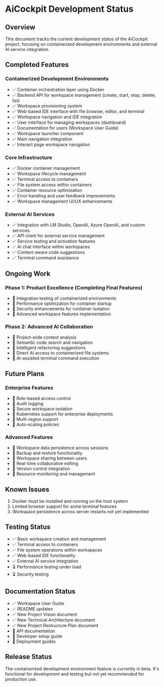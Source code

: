 # AiCockpit Development Status

## Overview

This document tracks the current development status of the AiCockpit project, focusing on containerized development environments and external AI service integration.

## Completed Features

### Containerized Development Environments
- ✅ Container orchestration layer using Docker
- ✅ Backend API for workspace management (create, start, stop, delete, list)
- ✅ Workspace provisioning system
- ✅ Web-based IDE interface with file browser, editor, and terminal
- ✅ Workspace navigation and IDE integration
- ✅ User interface for managing workspaces (dashboard)
- ✅ Documentation for users (Workspace User Guide)
- ✅ Workspace launcher component
- ✅ Main navigation integration
- ✅ Interact page workspace navigation

### Core Infrastructure
- ✅ Docker container management
- ✅ Workspace lifecycle management
- ✅ Terminal access to containers
- ✅ File system access within containers
- ✅ Container resource optimization
- ✅ Error handling and user feedback improvements
- ✅ Workspace management UI/UX enhancements

### External AI Services
- ✅ Integration with LM Studio, OpenAI, Azure OpenAI, and custom services
- ✅ API client for external service management
- ✅ Service testing and activation features
- ✅ AI chat interface within workspaces
- ✅ Context-aware code suggestions
- ✅ Terminal command assistance

## Ongoing Work

### Phase 1: Product Excellence (Completing Final Features)
- 🔄 Integration testing of containerized environments
- 🔄 Performance optimization for container startup
- 🔄 Security enhancements for container isolation
- 🔄 Advanced workspace features implementation

### Phase 2: Advanced AI Collaboration
- 📝 Project-wide context analysis
- 📝 Semantic code search and navigation
- 📝 Intelligent refactoring suggestions
- 📝 Direct AI access to containerized file systems
- 📝 AI-assisted terminal command execution

## Future Plans

### Enterprise Features
- 📝 Role-based access control
- 📝 Audit logging
- 📝 Secure workspace isolation
- 📝 Kubernetes support for enterprise deployments
- 📝 Multi-region support
- 📝 Auto-scaling policies

### Advanced Features
- 📝 Workspace data persistence across sessions
- 📝 Backup and restore functionality
- 📝 Workspace sharing between users
- 📝 Real-time collaborative editing
- 📝 Version control integration
- 📝 Resource monitoring and management

## Known Issues

1. Docker must be installed and running on the host system
2. Limited browser support for some terminal features
3. Workspace persistence across server restarts not yet implemented

## Testing Status

- ✅ Basic workspace creation and management
- ✅ Terminal access to containers
- ✅ File system operations within workspaces
- ✅ Web-based IDE functionality
- ✅ External AI service integration
- ⏳ Performance testing under load
- ⏳ Security testing

## Documentation Status

- ✅ Workspace User Guide
- ✅ README updates
- ✅ New Project Vision document
- ✅ New Technical Architecture document
- ✅ New Project Restructure Plan document
- 📝 API documentation
- 📝 Developer setup guide
- 📝 Deployment guides

## Release Status

The containerized development environment feature is currently in beta. It's functional for development and testing but not yet recommended for production use.